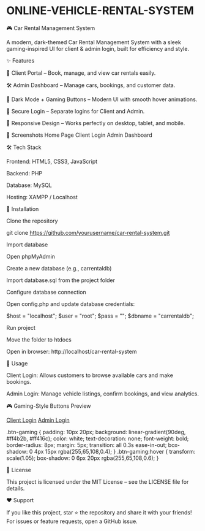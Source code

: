 # ONLINE-VEHICLE-RENTAL-SYSTEM
🎮 Car Rental Management System

A modern, dark-themed Car Rental Management System with a sleek gaming-inspired UI for client & admin login, built for efficiency and style.

✨ Features

🚗 Client Portal – Book, manage, and view car rentals easily.

🛠 Admin Dashboard – Manage cars, bookings, and customer data.

🎨 Dark Mode + Gaming Buttons – Modern UI with smooth hover animations.

🔐 Secure Login – Separate logins for Client and Admin.

📱 Responsive Design – Works perfectly on desktop, tablet, and mobile.

📸 Screenshots
Home Page	Client Login	Admin Dashboard

	
	
🛠 Tech Stack

Frontend: HTML5, CSS3, JavaScript

Backend: PHP

Database: MySQL

Hosting: XAMPP / Localhost

🚀 Installation

Clone the repository

git clone https://github.com/yourusername/car-rental-system.git


Import database

Open phpMyAdmin

Create a new database (e.g., carrentaldb)

Import database.sql from the project folder

Configure database connection

Open config.php and update database credentials:

$host = "localhost";
$user = "root";
$pass = "";
$dbname = "carrentaldb";


Run project

Move the folder to htdocs

Open in browser: http://localhost/car-rental-system

🎯 Usage

Client Login: Allows customers to browse available cars and make bookings.

Admin Login: Manage vehicle listings, confirm bookings, and view analytics.

🎮 Gaming-Style Buttons Preview
<div class="login-buttons">
    <a href="account.php" class="btn-gaming">Client Login</a>
    <a href="login.php" class="btn-gaming">Admin Login</a>
</div>

.btn-gaming {
    padding: 10px 20px;
    background: linear-gradient(90deg, #ff4b2b, #ff416c);
    color: white;
    text-decoration: none;
    font-weight: bold;
    border-radius: 8px;
    margin: 5px;
    transition: all 0.3s ease-in-out;
    box-shadow: 0 4px 15px rgba(255,65,108,0.4);
}
.btn-gaming:hover {
    transform: scale(1.05);
    box-shadow: 0 6px 20px rgba(255,65,108,0.6);
}

📜 License

This project is licensed under the MIT License – see the LICENSE file for details.

❤️ Support

If you like this project, star ⭐ the repository and share it with your friends!
For issues or feature requests, open a GitHub issue.
